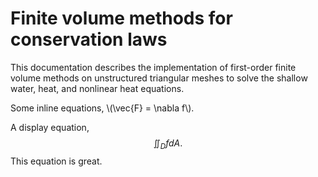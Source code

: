 # Finite volume methods for conservation laws
This documentation describes the implementation of first-order finite volume methods on unstructured triangular meshes to solve the shallow water, heat, and nonlinear heat equations.

Some inline equations, \\(\vec{F} = \nabla f\\).

A display equation, $$ \iint_D fdA.$$
This equation is great.
